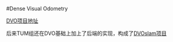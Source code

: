 #Dense Visual Odometry

[DVO项目地址](https://github.com/tum-vision/dvo)

后来TUM组还在DVO基础上加上了后端的实现，构成了[DVOslam项目](https://github.com/tum-vision/dvo_slam)